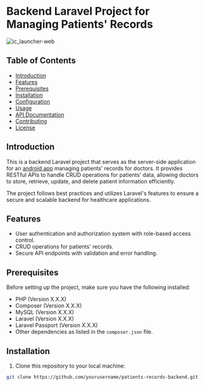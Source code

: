 # Backend Laravel Project for Managing Patients' Records

![ic_launcher-web](https://github.com/cgardesey/mhg/assets/10109354/59df1f07-52b3-493e-8af4-39d9c4d31989)


## Table of Contents

- [Introduction](#introduction)
- [Features](#features)
- [Prerequisites](#prerequisites)
- [Installation](#installation)
- [Configuration](#configuration)
- [Usage](#usage)
- [API Documentation](#api-documentation)
- [Contributing](#contributing)
- [License](#license)

## Introduction

This is a backend Laravel project that serves as the server-side application for an [android app](https://github.com/cgardesey/MedicalHealthGard) managing patients' records for doctors. It provides RESTful APIs to handle CRUD operations for patients' data, allowing doctors to store, retrieve, update, and delete patient information efficiently.

The project follows best practices and utilizes Laravel's features to ensure a secure and scalable backend for healthcare applications.

## Features

- User authentication and authorization system with role-based access control.
- CRUD operations for patients' records.
- Secure API endpoints with validation and error handling.

## Prerequisites

Before setting up the project, make sure you have the following installed:

- PHP (Version X.X.X)
- Composer (Version X.X.X)
- MySQL (Version X.X.X)
- Laravel (Version X.X.X)
- Laravel Passport (Version X.X.X)
- Other dependencies as listed in the `composer.json` file.

## Installation

1. Clone this repository to your local machine:

```bash
git clone https://github.com/yourusername/patients-records-backend.git
